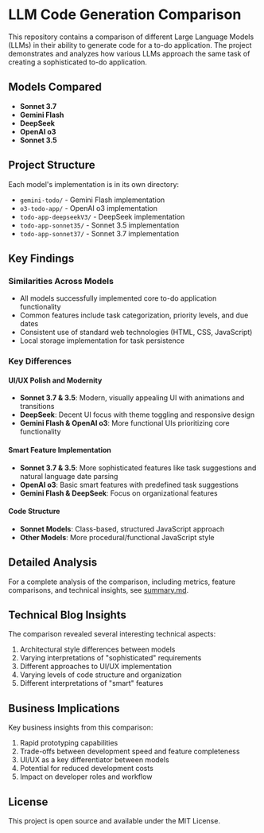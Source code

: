 # LLM Code Generation Comparison

This repository contains a comparison of different Large Language Models (LLMs) in their ability to generate code for a to-do application. The project demonstrates and analyzes how various LLMs approach the same task of creating a sophisticated to-do application.

## Models Compared

- **Sonnet 3.7**
- **Gemini Flash**
- **DeepSeek**
- **OpenAI o3**
- **Sonnet 3.5**

## Project Structure

Each model's implementation is in its own directory:

- `gemini-todo/` - Gemini Flash implementation
- `o3-todo-app/` - OpenAI o3 implementation
- `todo-app-deepseekV3/` - DeepSeek implementation
- `todo-app-sonnet35/` - Sonnet 3.5 implementation
- `todo-app-sonnet37/` - Sonnet 3.7 implementation

## Key Findings

### Similarities Across Models

- All models successfully implemented core to-do application functionality
- Common features include task categorization, priority levels, and due dates
- Consistent use of standard web technologies (HTML, CSS, JavaScript)
- Local storage implementation for task persistence

### Key Differences

#### UI/UX Polish and Modernity
- **Sonnet 3.7 & 3.5**: Modern, visually appealing UI with animations and transitions
- **DeepSeek**: Decent UI focus with theme toggling and responsive design
- **Gemini Flash & OpenAI o3**: More functional UIs prioritizing core functionality

#### Smart Feature Implementation
- **Sonnet 3.7 & 3.5**: More sophisticated features like task suggestions and natural language date parsing
- **OpenAI o3**: Basic smart features with predefined task suggestions
- **Gemini Flash & DeepSeek**: Focus on organizational features

#### Code Structure
- **Sonnet Models**: Class-based, structured JavaScript approach
- **Other Models**: More procedural/functional JavaScript style

## Detailed Analysis

For a complete analysis of the comparison, including metrics, feature comparisons, and technical insights, see [summary.md](summary.md).

## Technical Blog Insights

The comparison revealed several interesting technical aspects:

1. Architectural style differences between models
2. Varying interpretations of "sophisticated" requirements
3. Different approaches to UI/UX implementation
4. Varying levels of code structure and organization
5. Different interpretations of "smart" features

## Business Implications

Key business insights from this comparison:

1. Rapid prototyping capabilities
2. Trade-offs between development speed and feature completeness
3. UI/UX as a key differentiator between models
4. Potential for reduced development costs
5. Impact on developer roles and workflow

## License

This project is open source and available under the MIT License.